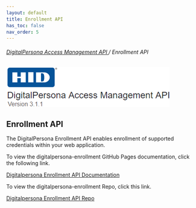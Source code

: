 ```yaml
---
layout: default
title: Enrollment API
has_toc: false
nav_order: 5
---
```


###### [DigitalPersona Access Management API ](https://lenhodgeman.github.io/digitalpersona-access-management-api/)/ Enrollment API  

![](assets/HID-logo.png)  

## Enrollment API  

The DigitalPersona Enrollment API enables enrollment of supported credentials within your web application.

To view the digitalpersona-enrollment GitHub Pages documentation, click the following link.

[Digitalpersona Enrollment API Documentation](https://lenhodgeman.github.io/digitalpersona-enrollment/)

To view the digitalpersona-enrollment Repo, click this link.

[Digitalpersona Enrollment API Repo](https://github.com/LenHodgeman/digitalpersona-enrollment/)
